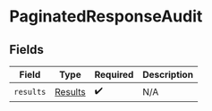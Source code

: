 # PaginatedResponseAudit


## Fields

| Field                                         | Type                                          | Required                                      | Description                                   |
| --------------------------------------------- | --------------------------------------------- | --------------------------------------------- | --------------------------------------------- |
| `results`                                     | [Results](../../models/components/Results.md) | :heavy_check_mark:                            | N/A                                           |